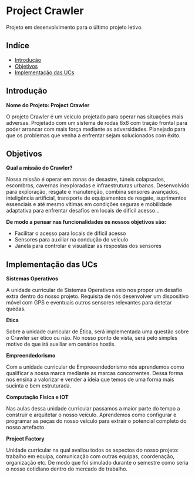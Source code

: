# Project Crawler

Projeto em desenvolvimento para o último projeto letivo.

## Indíce
- [Introdução](#introdução)
- [Objetivos](#objetivos)
- [Implementação das UCs](#implementação-das-ucs)

## Introdução
**Nome do Projeto: Project Crawler**

O projeto Crawler é um veículo projetado para operar nas situações mais adversas. Projetado com um sistema de rodas 6x6 com tração frontal para poder arrancar com mais força mediante as adversidades. Planejado para que os problemas que venha a enfrentar sejam solucionados com êxito.

## Objetivos

**Qual a missão do Crawler?**

Nossa missão é operar em zonas de desastre, túneis colapsados, escombros, cavernas inexploradas e infraestruturas urbanas. Desenvolvido para exploração, resgate e manutenção, combina sensores avançados, inteligência artificial, transporte de equipamentos de resgate, suprimentos essenciais e até mesmo vítimas em condições seguras e mobilidade adaptativa para enfrentar desafios em locais de difícil acesso...

**De modo a pensar nas funcionalidades os nossos objetivos são:**

- Facilitar o acesso para locais de dificil acesso
- Sensores para auxiliar na condução do veículo
- Janela para controlar e visualizar as respostas dos sensores

## Implementação das UCs

**Sistemas Operativos**

A unidade curricular de Sistemas Operativos veio nos propor um desafio extra dentro do nosso projeto. Requisita de nós desenvolver um dispositivo móvel com GPS e eventuais outros sensores relevantes para detetar quedas.

**Ética**

Sobre a unidade curricular de Ética, será implementada uma questão sobre o Crawler ser ético ou não. No nosso ponto de vista, será pelo simples motivo de que irá auxiliar em cenários hostis.

**Empreendedorismo**

Com a unidade curricular de Empreeendedorismo nós aprendemos como qualificar a nossa marca mediante as marcas concorrentes. Dessa forma nos ensina a valorizar e vender a ideia que temos de uma forma mais sucinta e bem estruturada.

**Computação Física e IOT**

Nas aulas dessa unidade curricular passamos a maior parte do tempo a construir e arquitetar o nosso veículo. Aprendemos como configurar e programar as peças do nosso veículo para extrair o potencial completo do nosso artefacto.

**Project Factory**

Unidade curricular na qual avaliou todos os aspectos do nosso projeto: trabalho em equipa, comunicação com outras equipas, coordenação, organização etc. De modo que foi simulado durante o semestre como seria o nosso cotidiano dentro do mercado de trabalho.
